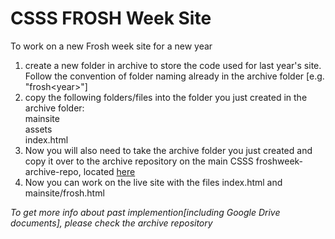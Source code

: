 # CSSS FROSH Week Site

To work on a new Frosh week site for a new year  
 1. create a new folder in archive to store the code used for last year's site. Follow the convention of folder naming already in the archive folder [e.g. "frosh\<year\>"]  
 2. copy the following folders/files into the folder you just created in the archive folder:  
		mainsite  
		assets  
		index.html  
 3. Now you will also need to take the archive folder you just created and copy it over to the archive repository on the main CSSS froshweek-archive-repo, located [here](https://github.com/CSSS/froshweek-site-archives)
 3. Now you can work on the live site with the files index.html and mainsite/frosh.html  
  
*To get more info about past implemention[including Google Drive documents], please check the archive repository*
